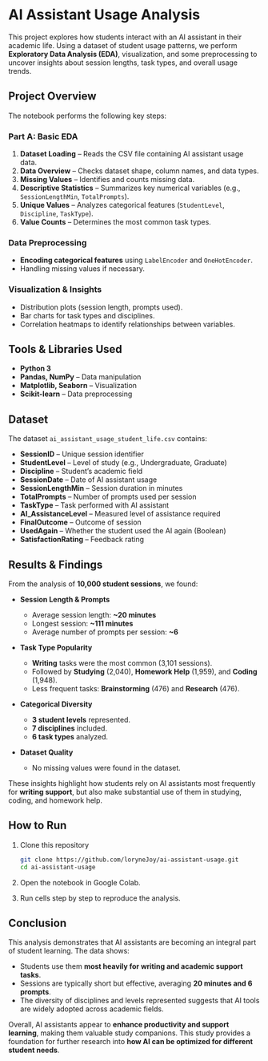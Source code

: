 #  AI Assistant Usage Analysis

This project explores how students interact with an AI assistant in their academic life. Using a dataset of student usage patterns, we perform **Exploratory Data Analysis (EDA)**, visualization, and some preprocessing to uncover insights about session lengths, task types, and overall usage trends.

##  Project Overview

The notebook performs the following key steps:

###  Part A: Basic EDA

1. **Dataset Loading** – Reads the CSV file containing AI assistant usage data.
2. **Data Overview** – Checks dataset shape, column names, and data types.
3. **Missing Values** – Identifies and counts missing data.
4. **Descriptive Statistics** – Summarizes key numerical variables (e.g., `SessionLengthMin`, `TotalPrompts`).
5. **Unique Values** – Analyzes categorical features (`StudentLevel`, `Discipline`, `TaskType`).
6. **Value Counts** – Determines the most common task types.

###  Data Preprocessing

* **Encoding categorical features** using `LabelEncoder` and `OneHotEncoder`.
* Handling missing values if necessary.

###  Visualization & Insights

* Distribution plots (session length, prompts used).
* Bar charts for task types and disciplines.
* Correlation heatmaps to identify relationships between variables.

##  Tools & Libraries Used

* **Python 3**
* **Pandas, NumPy** – Data manipulation
* **Matplotlib, Seaborn** – Visualization
* **Scikit-learn** – Data preprocessing

##  Dataset

The dataset `ai_assistant_usage_student_life.csv` contains:

* **SessionID** – Unique session identifier
* **StudentLevel** – Level of study (e.g., Undergraduate, Graduate)
* **Discipline** – Student’s academic field
* **SessionDate** – Date of AI assistant usage
* **SessionLengthMin** – Session duration in minutes
* **TotalPrompts** – Number of prompts used per session
* **TaskType** – Task performed with AI assistant
* **AI\_AssistanceLevel** – Measured level of assistance required
* **FinalOutcome** – Outcome of session
* **UsedAgain** – Whether the student used the AI again (Boolean)
* **SatisfactionRating** – Feedback rating

##  Results & Findings

From the analysis of **10,000 student sessions**, we found:

* **Session Length & Prompts**

  * Average session length: **\~20 minutes**
  * Longest session: **\~111 minutes**
  * Average number of prompts per session: **\~6**

* **Task Type Popularity**

  * **Writing** tasks were the most common (3,101 sessions).
  * Followed by **Studying** (2,040), **Homework Help** (1,959), and **Coding** (1,948).
  * Less frequent tasks: **Brainstorming** (476) and **Research** (476).

* **Categorical Diversity**

  * **3 student levels** represented.
  * **7 disciplines** included.
  * **6 task types** analyzed.

* **Dataset Quality**

  * No missing values were found in the dataset.

These insights highlight how students rely on AI assistants most frequently for **writing support**, but also make substantial use of them in studying, coding, and homework help.

##  How to Run

1. Clone this repository

   ```bash
   git clone https://github.com/loryneJoy/ai-assistant-usage.git
   cd ai-assistant-usage
   ```
2. Open the notebook in Google Colab.
3. Run cells step by step to reproduce the analysis.

##  Conclusion

This analysis demonstrates that AI assistants are becoming an integral part of student learning. The data shows:

* Students use them **most heavily for writing and academic support tasks**.
* Sessions are typically short but effective, averaging **20 minutes and 6 prompts**.
* The diversity of disciplines and levels represented suggests that AI tools are widely adopted across academic fields.

Overall, AI assistants appear to **enhance productivity and support learning**, making them valuable study companions. This study provides a foundation for further research into **how AI can be optimized for different student needs**.
